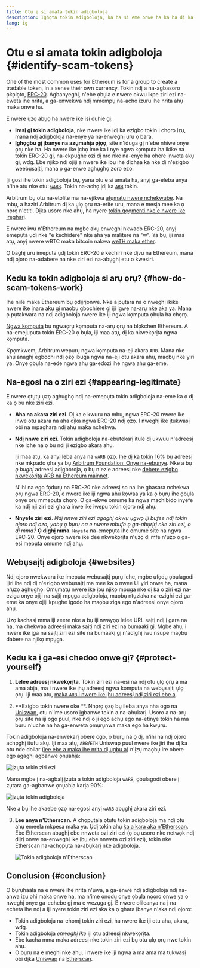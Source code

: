 ```yaml
---
title: Otu e si amata tokin adigboloja
description: Ịghọta tokin adigboloja, ka ha si eme onwe ha ka ha dị ka ndị ziri ezi, na otu e si ezere ha.
lang: ig
---
```


# Otu e si amata tokin adigboloja {#identify-scam-tokens}

One of the most common uses for Ethereum is for a group to create a tradable token, in a sense their own currency. Tokin ndị a na-agbasoro ọkọlọtọ, [ERC-20](/developers/docs/standards/tokens/erc-20/). Agbanyeghị, n'ebe ọbụla e nwere okwu ikpe ziri ezi na-eweta ihe nrita, a ga-enwekwa ndị mmempụ na-achọ izuru ihe nrita ahụ maka onwe ha.

E nwere ụzọ abụọ ha nwere ike isi duhie gị:

- **Iresị gị tokin adigboloja**, nke nwere ike ịdị ka ezigbo tokin ị chọrọ ịzụ, mana ndị adigboloja na-enye ya na-enweghị uru ọ bara.
- **Ịghọgbu gị ịbanye na azụmahịa ọjọọ**, site n'iduga gị n'ebe nhiwe onye ọrụ nke ha. Ha nwere ike ịchọ ime ka i nye ngwa kọmputa ha ikike na tokin ERC-20 gị, na-ekpughe ozi dị nro nke na-enye ha ohere ịnweta akụ gị, wdg. Ebe njikọ ndị ojiji a nwere ike ịbụ ihe dịchaa ka nke dị n'ezigbo weebụsaịtị, mana ọ ga-enwe aghụghọ zoro ezo.

Iji gosi ihe tokin adigboloja bụ, yana otu e si amata ha, anyị ga-eleba anya n'ihe atụ nke otu: [`wARB`](https://etherscan.io/token/0xb047c8032b99841713b8e3872f06cf32beb27b82). Tokin na-achọ ịdị ka [`ARB`](https://etherscan.io/address/0xb50721bcf8d664c30412cfbc6cf7a15145234ad1) tokin.

<ExpandableCard
title="Kedu ihe bụ ARB?"
contentPreview=''>

Arbitrum bụ otu na-etolite ma na-ejikwa [atụmatụ nwere nchekwube](/developers/docs/scaling/optimistic-rollups/). Na mbụ, a haziri Arbitrum dị ka ụlọ ọrụ na-erite uru, mana e mesịa mee ka ọ nọrọ n'etiti. Dịka usoro nke ahụ, ha nyere [tokin gọọmenti nke e nwere ike iregharị](/dao/#token-based-membership).

</ExpandableCard>

<ExpandableCard
title="Kedu ihe kpatara eji akpọ tokin adigboloja wARB?"
contentPreview=''>

E nwere iwu n'Ethereum na mgbe akụ enweghị nkwado ERC-20, anyị emepụta ụdị nke "e kechidere" nke aha ya malitere na "w". Ya bụ, iji maa atụ, anyị nwere wBTC maka bitcoin nakwa <a href="https://cointelegraph.com/news/what-is-wrapped-ethereum-weth-and-how-does-it-work">weTH maka ether</a>.

Ọ baghị uru imeputa ụdị tokin ERC-20 e kechiri nke dịvu na Ethereum, mana ndị ojoro na-adabere na nke ziri ezi na-abụghị etu o kwesiri.

</ExpandableCard>

## Kedu ka tokin adigboloja si arụ ọrụ? {#how-do-scam-tokens-work}

Ihe niile maka Ethereum bụ ọdịịrịonwe. Nke a pụtara na o nweghị ikike nwere ike ịnara akụ gị maọbụ gbochiere gị iji igwe na-arụ nke aka ya. Mana ọ pụtakwara na ndị adigboloja nwere ike iji ngwa kọmputa ọbụla ha chọrọ.

<ExpandableCard
title="What are smart contracts?"
contentPreview=''>

[Ngwa kọmputa](/developers/docs/smart-contracts/) bụ ngwaọrụ kọmputa na-arụ ọrụ na blọkchen Ethereum. A na-emejuputa tokin ERC-20 ọ bụla, iji maa atụ, dị ka nkwekọrịta ngwa kọmputa.

</ExpandableCard>

Kpọmkwem, Arbitrum wepụrụ ngwa kọmputa na-eji akara `ARB`. Mana nke ahụ anaghị egbochi ndị ọzọ ibuga ngwa na-eji otu akara ahụ, maọbụ nke yiri ya. Onye ọbụla na-ede ngwa ahụ ga-edozi ihe ngwa ahụ ga-eme.

## Na-egosi na o ziri ezi {#appearing-legitimate}

E nwere ọtụtụ ụzọ aghụghọ ndị na-emepụta tokin adigboloja na-eme ka ọ dị ka ọ bụ nke ziri ezi.

- **Aha na akara ziri ezi**. Dị ka e kwuru na mbụ, ngwa ERC-20 nwere ike inwe otu akara na aha dịka ngwa ERC-20 ndị ọzọ. I nweghị ike ịtụkwasị obi na mpaghara ndị ahụ maka nchekwa.

- **Ndị nnwe ziri ezi**. Tokin adigboloja na-ebutekarị itule dị ukwuu n'adreesị nke iche na ọ bụ ndị ji ezigbo akara ahụ.

  Iji maa atụ, ka anyị leba anya na `wARB` ọzọ. [Ihe dị ka tokin 16%](https://etherscan.io/token/0xb047c8032b99841713b8e3872f06cf32beb27b82?a=0x1c8db745abe3c8162119b9ef2c13864cd1fdd72f) bụ adreesị nke mkpado ọha ya bụ [Arbitrum Foundation: Onye na-ebunye](https://etherscan.io/address/0x1c8db745abe3c8162119b9ef2c13864cd1fdd72f). Nke a bụ _ọ bụghị_ adreesị adịgboroja, ọ bụ n'ezie adreesị nke [debere ezigbo nkwekọrịta ARB na Ethereum mainnet](https://etherscan.io/tx/0x242b50ab4fe9896cb0439cfe6e2321d23feede7eeceb31aa2dbb46fc06ed2670).

  N'ihi na ego fọdụrụ na ERC-20 nke adreesị so na ihe gbasara nchekwa ọrụ ngwa ERC-20, e nwere ike iji ngwa ahu kọwaa ya ka ọ bụrụ ihe ọbụla onye ọrụ mmeputa chọrọ. Ọ ga-ekwe omume ka ngwa machibido inyefe ka ndị nji ziri ezi ghara inwe ike iwepu tokin ojoro ndị ahụ.

- **Nnyefe ziri ezi**. _Ndị nnwe ziri ezi agaghị akwụ ụgwọ iji bufee ndị tokin ojoro ndị ozo, yabụ ọ bụrụ na e nwere mbufe ọ ga-abụrịrị nke ziri ezi, ọ dị mma?_ **Ọ dịghị mma**. `Nnyefe` na-emepụta ihe omume site na ngwa ERC-20. Onye ojoro nwere ike dee nkwekọrịta n'ụzọ dị mfe n'ụzọ ọ ga-esi mepụta omume ndị ahụ.

## Webụsaịtị adigboloja {#websites}

Ndị ojoro nwekwara ike imepụta webụsaịtị pụrụ iche, mgbe ụfọdụ ọbụlagodi ijiri ihe ndị dị n'ezigbo webụsaịtị ma mee ka o nwee UI yiri onwe ha, mana n'ụzọ aghụghọ. Ọmụmatụ nwere ike ịbụ njikọ mpụga nke dị ka o ziri ezi na-eziga onye ojiji na saịtị mpụga adigboloja, maọbụ ntụziaka na-ezighi ezi ga-eme ka onye ojiji kpughe igodo ha maọbụ ziga ego n'adreesị onye ojoro ahụ.

Ụzọ kachasị mma iji zeere nke a bụ iji nwayọọ lelee URL saịtị ndị ị gara na ha, ma chekwaa adreesị maka saịtị ndị ziri ezi na bumaakị gị. Mgbe ahụ, i nwere ike ịga na saịtị ziri ezi site na bumaakị gị n'adịghị iwu nsupe maọbụ dabere na njikọ mpụga.

## Kedu ka ị ga-esi chedoo onwe gị? {#protect-yourself}

1. **Lelee adreesị nkwekọrịta**. Tokin ziri ezi na-esi na ndị otu ụlọ ọrụ a ma ama abịa, ma i nwere ike ịhụ adreesị ngwa kọmputa na webụsaịtị ụlọ ọrụ. Iji maa atụ, [maka `ARB` i nwere ike ịhụ adreesị ndị ziri ezi ebe a](https://docs.arbitrum.foundation/deployment-addresses#token).

2. **Ezigbo tokin nwere oke **. Nhọrọ ọzọ bụ ileba anya nha ogo na [Uniswap](https://uniswap.org/), otu n'ime usoro ịgbanwe tokin a na-ahụkarị. Usoro a na-arụ ọrụ site na iji ogo puul, nke ndị o ji ego achụ ego na-etinye tokin ha ma buru n'uche na ha ga-enweta ọmụrụnwa maka ego ha kwụrụ.

Tokin adigboloja na-enwekarị obere ogo, ọ bụrụ na ọ dị, n'ihi na ndị ojoro achọghị itufu akụ. Iji maa atụ, `ARB`/`ETH` Uniswap puul nwere ike jiri ihe dị ka otu nde dollar ([lee ebe a maka ihe nrita dị ugbu a](https://info.uniswap.org/#/pools/0x755e5a186f0469583bd2e80d1216e02ab88ec6ca)) n'ịzụ maọbụ ire obere ego agaghị agbanwe ọnụahịa:

![Ịzụta tokin ziri ezi](./uniswap-real.png)

Mana mgbe ị na-agbalị ịzụta a tokin adigboloja `wARB`, ọbụlagodi obere ị zụtara ga-agbanwe ọnụahịa karịa 90%:

![Ịzụta tokin adigboloja](./uniswap-scam.png)

Nke a bụ ihe akaebe ọzọ na-egosi anyị `wARB` abụghị akara ziri ezi.

3. **Lee anya n'Etherscan**. A chọpụtala ọtụtụ tokin adigboloja ma ndị otu ahụ emeela mkpesa maka ya. Ụdị tokin ahụ [ka a kara aka n'Etherscan](https://info.etherscan.com/etherscan-token-reputation/). Ebe Etherscan abụghị ebe nnweta ozi ziri ezi (ọ bụ usoro nke netwọk ndị dịịrị onwe na-enweghị ike ịbụ ebe nnweta ozi ziri ezi), tokin nke Etherscan na-achọpụta na-abụkarị nke adigboloja.

   ![Tokin adigboloja n'Etherscan](./etherscan-scam.png)

## Conclusion {#conclusion}

Ọ bụrụhaala na e nwere ihe nrita n'ụwa, a ga-enwe ndị adigboloja ndị na-anwa izu ohi maka onwe ha, ma n'ime ọnọdụ onye ọbụla nọọro onwe ya o nweghị onye ga-echebe gị ma e wezụga gị. E nwere olileanya na ị na-echeta ihe ndị a iji nyere tokin ziri ezi aka ka ọ ghara ịbanye n'aka ndị ojoro:

- Tokin adigboloja na-eṅomị tokin ziri ezi, ha nwere ike iji otu aha, akara, wdg.
- Tokin adigboloja _enweghị ike_ iji otu adreesị nkwekọrịta.
- Ebe kacha mma maka adreesị nke tokin ziri ezi bụ otu ụlọ ọrụ nwe tokin ahụ.
- Ọ bụrụ na e meghị nke ahụ, i nwere ike iji ngwa a ma ama ma tụkwasị obi dịka [Uniswap](https://app.uniswap.org/#/swap) na [Etherscan](https://etherscan.io/).
